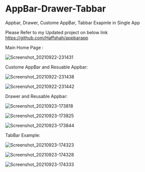 # AppBar-Drawer-Tabbar 
 Appbar, Drawer, Custome AppBar, Tabbar Exapmle in Single App

Please Refer to my Updated project on below link
https://github.com/Haffshah/appbarapp

Main Home Page :

![Screenshot_20210922-231431](https://user-images.githubusercontent.com/71213359/134395128-fb3d1bb9-0a9f-4dab-a76e-6438d938f9bb.png)


Custome AppBar and Resuable Appbar:

![Screenshot_20210922-231438](https://user-images.githubusercontent.com/71213359/134395208-3297bdbb-9593-4166-b136-b6748989b076.png) 

![Screenshot_20210922-231442](https://user-images.githubusercontent.com/71213359/134395272-c2b332a6-a326-4b54-acf0-0809a969a522.png)


Drawer and Reusable Appbar:

![Screenshot_20210923-173818](https://user-images.githubusercontent.com/71213359/134504291-e7740c6b-a899-4fc3-9e00-d3fc17c007e5.png)

![Screenshot_20210923-173825](https://user-images.githubusercontent.com/71213359/134504285-457ba733-6c75-43f0-9de6-8e35d2aa0193.png)

![Screenshot_20210923-173844](https://user-images.githubusercontent.com/71213359/134504283-efcb23f8-5d21-4e83-8044-19e2d28971b1.png)


TabBar Example:

![Screenshot_20210923-174323](https://user-images.githubusercontent.com/71213359/134504788-a39f6aeb-105e-4228-a911-3a2659f31f58.png)

![Screenshot_20210923-174328](https://user-images.githubusercontent.com/71213359/134504786-6bc865b7-4436-449c-8db5-a2eeee84edcc.png)

![Screenshot_20210923-174333](https://user-images.githubusercontent.com/71213359/134504781-2a96efe0-219c-4d92-8197-840153dc271a.png)



